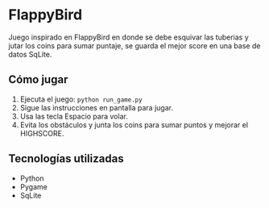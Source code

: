 # FlappyBird

Juego inspirado en FlappyBird en donde se debe esquivar las tuberias y jutar los coins para sumar puntaje, se guarda el mejor score en una base de datos SqLite.

## Cómo jugar

1. Ejecuta el juego: `python run_game.py`
2. Sigue las instrucciones en pantalla para jugar.
3. Usa las tecla Espacio para volar.
4. Evita los obstáculos y junta los coins para sumar puntos y mejorar el HIGHSCORE.

## Tecnologías utilizadas

- Python
- Pygame
- SqLite
